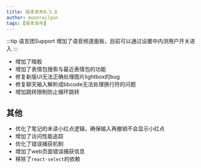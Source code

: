 ```yaml
---
title: 版本发布0.5.0
author: moonrailgun
tags: [版本发布]
---
```


:::tip 语言团Support
增加了语音频道面板，目前可以通过设置中内测用户开关进入
:::

- 增加了暗骰
- 增加了表情包搜索与最近表情包的功能
- 修复新版UI无法正确处理图片lightbox的bug
- 修复聊天输入解析成bbcode无法处理换行符的问题
- 增加跳转限制防止循环跳转

<!--truncate-->

## 其他

- 优化了笔记的未读小红点逻辑，确保输入再撤销不会显示小红点
- 增加了访问性能追踪
- 优化了错误捕获机制
- 增加了web页面错误捕获信息
- 移除了`react-select`的依赖
